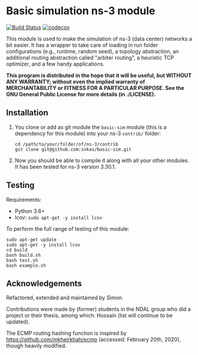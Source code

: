 # Basic simulation ns-3 module

[![Build Status](https://travis-ci.org/snkas/basic-sim.svg?branch=master)](https://travis-ci.org/snkas/basic-sim) [![codecov](https://codecov.io/gh/snkas/basic-sim/branch/master/graph/badge.svg)](https://codecov.io/gh/snkas/basic-sim)

This module is used to make the simulation of ns-3 (data center) networks a bit easier. It has a wrapper to take care of loading in run folder configurations (e.g., runtime, random seed), a topology abstraction, an additional routing abstraction called "arbiter routing", a heuristic TCP optimizer, and a few handy applications.

**This program is distributed in the hope that it will be useful, but WITHOUT ANY WARRANTY; without even the implied warranty of MERCHANTABILITY or FITNESS FOR A PARTICULAR PURPOSE.  See the GNU General Public License for more details (in ./LICENSE).**


## Installation

1. You clone or add as git module the `basic-sim` module (this is a dependency for this module) into your ns-3 `contrib/` folder:

    ```
    cd /path/to/your/folder/of/ns-3/contrib
    git clone git@github.com:snkas/basic-sim.git
    ```
   
2. Now you should be able to compile it along with all your other modules. It has been tested for ns-3 version 3.30.1.


## Testing

Requirements:

* Python 3.6+
* lcov: `sudo apt-get -y install lcov`

To perform the full range of testing of this module:

```
sudo apt-get update
sudo apt-get -y install lcov
cd build
bash build.sh
bash test.sh
bash example.sh
```


## Acknowledgements

Refactored, extended and maintained by Simon.

Contributions were made by (former) students in the NDAL group who did a project or their thesis, among which: Hussain (list will continue to be updated).

The ECMP routing hashing function is inspired by https://github.com/mkheirkhah/ecmp (accessed: February 20th, 2020), though heavily modified.
